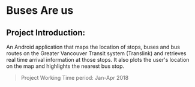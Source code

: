 # Buses Are us
 ## Project Introduction:
 
 An Android application that maps the location of stops, buses and bus routes on the Greater Vancouver Transit system
(Translink) and retrieves real time arrival information at those stops. It also plots the user's location on the map
and highlights the nearest bus stop. 

> Project Working Time period: Jan-Apr 2018
